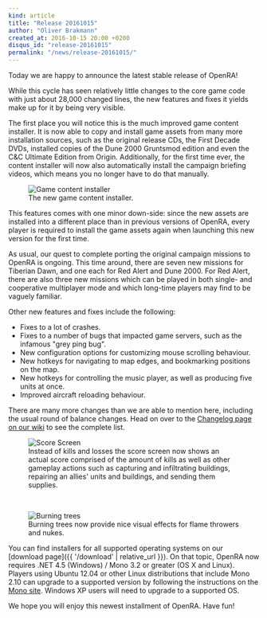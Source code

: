 ```yaml
---
kind: article
title: "Release 20161015"
author: "Oliver Brakmann"
created_at: 2016-10-15 20:00 +0200
disqus_id: "release-20161015"
permalink: "/news/release-20161015/"
---
```


Today we are happy to announce the latest stable release of OpenRA!

While this cycle has seen relatively little changes to the core game code with just about 28,000 changed lines, the new features and fixes it yields make up for it by being very visible.

The first place you will notice this is the much improved game content installer. It is now able to copy and install game assets from many more installation sources, such as the original release CDs, the First Decade DVDs, installed copies of the Dune 2000 Gruntsmod edition and even the C&C Ultimate Edition from Origin. Additionally, for the first time ever, the content installer will now also automatically install the campaign briefing videos, which means you no longer have to do that manually.

<figure>
  <img src="{{ '/images/news/20161015-ra-contentinstaller.webp' | relative_url }}" alt="Game content installer" />
  <figcaption>The new game content installer.</figcaption>
</figure>

This features comes with one minor down-side: since the new assets are installed into a different place than in previous versions of OpenRA, every player is required to install the game assets again when launching this new version for the first time.

As usual, our quest to complete porting the original campaign missions to OpenRA is ongoing. This time around, there are seven new missions for Tiberian Dawn, and one each for Red Alert and Dune 2000. For Red Alert, there are also three new missions which can be played in both single- and cooperative multiplayer mode and which long-time players may find to be vaguely familiar.

Other new features and fixes include the following:

* Fixes to a lot of crashes.
* Fixes to a number of bugs that impacted game servers, such as the infamous "grey ping bug".
* New configuration options for customizing mouse scrolling behaviour.
* New hotkeys for navigating to map edges, and bookmarking positions on the map.
* New hotkeys for controlling the music player, as well as producing five units at once.
* Improved aircraft reloading behaviour.

There are many more changes than we are able to mention here, including the usual round of balance changes. Head on over to the [Changelog page on our wiki](https://github.com/OpenRA/OpenRA/wiki/Changelog/561383b9ba791a557cde37616f42a8df7d8a3182) to see the complete list.

<figure>
  <img src="{{ '/images/news/20161015-d2k-scorescreen.webp' | relative_url }}" alt="Score Screen" />
  <figcaption>Instead of kills and losses the score screen now shows an actual score comprised of the amount of kills as well as other gameplay actions such as capturing and infiltrating buildings, repairing an allies' units and buildings, and sending them supplies.</figcaption>
</figure>
<br />
<figure>
  <img src="{{ '/images/news/20161015-td-burningtrees.webp' | relative_url }}" alt="Burning trees" />
  <figcaption>Burning trees now provide nice visual effects for flame throwers and nukes.</figcaption>
</figure>

You can find installers for all supported operating systems on our [download page]({{ '/download' | relative_url }}). On that topic, OpenRA now requires .NET 4.5 (Windows) / Mono 3.2 or greater (OS X and Linux). Players using Ubuntu 12.04 or other Linux distributions that include Mono 2.10 can upgrade to a supported version by following the instructions on the [Mono site](https://www.mono-project.com/docs/getting-started/install/linux/#debian-ubuntu-and-derivatives). Windows XP users will need to upgrade to a supported OS.

We hope you will enjoy this newest installment of OpenRA. Have fun!
